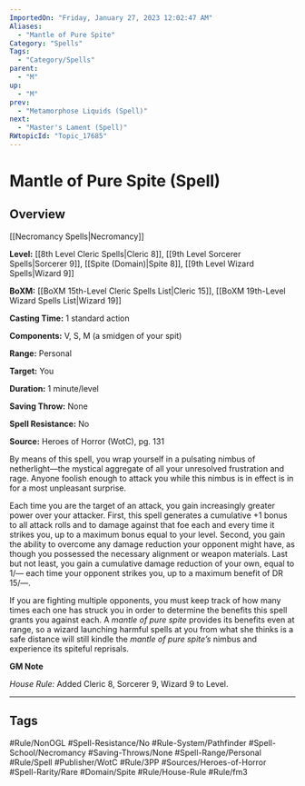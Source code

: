 ```yaml
---
ImportedOn: "Friday, January 27, 2023 12:02:47 AM"
Aliases:
  - "Mantle of Pure Spite"
Category: "Spells"
Tags:
  - "Category/Spells"
parent:
  - "M"
up:
  - "M"
prev:
  - "Metamorphose Liquids (Spell)"
next:
  - "Master's Lament (Spell)"
RWtopicId: "Topic_17685"
---
```

# Mantle of Pure Spite (Spell)
## Overview
[[Necromancy Spells|Necromancy]]

**Level:** [[8th Level Cleric Spells|Cleric 8]], [[9th Level Sorcerer Spells|Sorcerer 9]], [[Spite (Domain)|Spite 8]], [[9th Level Wizard Spells|Wizard 9]]

**BoXM:** [[BoXM 15th-Level Cleric Spells List|Cleric 15]], [[BoXM 19th-Level Wizard Spells List|Wizard 19]]

**Casting Time:** 1 standard action

**Components:** V, S, M (a smidgen of your spit)

**Range:** Personal

**Target:** You

**Duration:** 1 minute/level

**Saving Throw:** None

**Spell Resistance:** No

**Source:** Heroes of Horror (WotC), pg. 131

By means of this spell, you wrap yourself in a pulsating nimbus of netherlight—the mystical aggregate of all your unresolved frustration and rage. Anyone foolish enough to attack you while this nimbus is in effect is in for a most unpleasant surprise.

Each time you are the target of an attack, you gain increasingly greater power over your attacker. First, this spell generates a cumulative +1 bonus to all attack rolls and to damage against that foe each and every time it strikes you, up to a maximum bonus equal to your level. Second, you gain the ability to overcome any damage reduction your opponent might have, as though you possessed the necessary alignment or weapon materials. Last but not least, you gain a cumulative damage reduction of your own, equal to 1/— each time your opponent strikes you, up to a maximum benefit of DR 15/—.

If you are fighting multiple opponents, you must keep track of how many times each one has struck you in order to determine the benefits this spell grants you against each. A *mantle of pure spite* provides its benefits even at range, so a wizard launching harmful spells at you from what she thinks is a safe distance will still kindle the *mantle of pure spite’s* nimbus and experience its spiteful reprisals.

**GM Note**

*House Rule:* Added Cleric 8, Sorcerer 9, Wizard 9 to Level.


---
## Tags
#Rule/NonOGL #Spell-Resistance/No #Rule-System/Pathfinder #Spell-School/Necromancy #Saving-Throws/None #Spell-Range/Personal #Rule/Spell #Publisher/WotC #Rule/3PP #Sources/Heroes-of-Horror #Spell-Rarity/Rare #Domain/Spite #Rule/House-Rule #Rule/fm3

